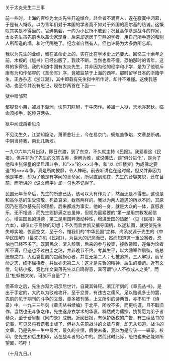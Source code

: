 关于太炎先生二三事

  

前一些时，上海的官绅为太炎先生开追悼会，赴会者不满百人，遂在寂寞中闭幕，于是有人慨叹，以为青年们对于本国的学者竟不如对于外国的高尔基的热诚。这慨叹其实是不得当的。官绅集会，一向为小民所不敢到；况且高尔基是战斗的作家，太炎先生虽先前也以革命家现身，后来却退居于宁静的学者，用自己所手造的和别人所帮造的墙，和时代隔绝了。纪念者自然有人，但也许将为大多数所忘却。

我以为先生的业绩，留在革命史上的，实在比在学术史上还要大。回忆三十余年之前，木板的《訄书》已经出版了，我读不断，当然也看不懂，恐怕那时的青年，这样的多得很。我的知道中国有太炎先生，并非因为他的经学和小学，是为了他驳斥康有为和作邹容的《革命军》序，竟被监禁于上海的西牢。那时留学日本的浙籍学生，正办杂志《浙江潮》，其中即载有先生狱中所作诗，却并不难懂。这使我感动，也至今并没有忘记，现在抄两首在下面──

  

狱中赠邹容

邹容吾小弟，被发下瀛洲。快剪刀除辫，干牛肉作。英雄一入狱，天地亦悲秋。临命须掺手，乾坤只两头。

狱中闻沈禹希见杀

不见沈生久，江湖知隐沦，萧萧悲壮士，今在易京门。螭鬽羞争焰，文章总断魂。中阴当待我，南北几新坟。

  

一九○六年六月出狱，即日东渡，到了东京，不久就主持《民报》。我爱看这《民报》，但并非为了先生的文笔古奥，索解为难，或说佛法，谈“俱分进化”，是为了他和主张保皇的梁启超斗争，和“××”的×××斗争，和“以《红楼梦》为成佛之要道”的×××斗争，真是所向披靡，令人神旺。前去听讲也在这时候，但又并非因为他是学者，却为了他是有学问的革命家，所以直到现在，先生的音容笑貌，还在目前，而所讲的《说文解字》却一句也不记得了。

民国元年革命后，先生的所志已达，该可以大有作为了，然而还是不得志。这也是和高尔基的生受崇敬，死备哀荣，截然两样的。我以为两人遭遇的所以不同，其原因乃在高尔基先前的理想，后来都成为事实，他的一身，就是大众的一体，喜怒哀乐，无不相通；而先生则排满之志虽伸，但视为最紧要的“第一是用宗教发起信心，增进国民的道德；第二是用国粹激动种性，增进爱国的热肠”（见《民报》第六本），却仅止于高妙的幻想；不久而袁世凯又攘夺国柄，以遂私图，就更使先生失却实地，仅垂空文，至于今，惟我们的“中华民国”之称，尚系发源于先生的《中华民国解》（最先亦见《民报》），为巨大的记念而已，然而知道这一重公案者，恐怕也已经不多了。既离民众，渐入颓唐，后来的参与投壶，接收馈赠，遂每为论者所不满，但这也不过白圭之玷，并非晚节不终。考其生平，以大勋章作扇坠，临总统府之门，大诟袁世凯的包藏祸心者，并世无第二人；七被追捕，三入牢狱，而革命之志，终不屈挠者，并世亦无第二人：这才是先哲的精神，后生的楷范。近有文侩，勾结小报，竟也作文奚落先生以自鸣得意，真可谓“小人不欲成人之美”，而且“蚍蜉撼大树，可笑不自量”了！

但革命之后，先生亦渐为昭示后世计，自藏其锋铓。浙江所刻的《章氏丛书》，是出于手定的，大约以为驳难攻讦，至于忿詈，有违古之儒风，足以贻讥多士的罢，先前的见于期刊的斗争的文章，竟多被刊落，上文所引的诗两首，亦不见于《诗录》中。一九三三年刻《章氏丛书续编》于北平，所收不多，而更纯谨，且不取旧作，当然也无斗争之作，先生遂身衣学术的华衮，粹然成为儒宗，执贽愿为弟子者綦众，至于仓皇制《同门录》成册。近阅日报，有保护版权的广告，有三续丛书的记事，可见又将有遗著出版了，但补入先前战斗的文章与否，却无从知道。战斗的文章，乃是先生一生中最大，最久的业绩，假使未备，我以为是应该一一辑录，校印，使先生和后生相印，活在战斗者的心中的。然而此时此际，恐怕也未必能如所望罢，呜呼！

  

（十月九日。）